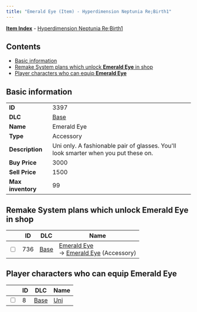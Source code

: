 ```yaml
---
title: "Emerald Eye (Item) - Hyperdimension Neptunia Re;Birth1"
---
```


[**Item Index**](/neptunia/rb1/item/index.html) - [Hyperdimension Neptunia Re;Birth1](/neptunia/rb1)

## Contents

- [Basic information](#basic-information)
- [Remake System plans which unlock **Emerald Eye** in shop](#remake-system-plans-which-unlock-emerald-eye-in-shop)
- [Player characters who can equip **Emerald Eye**](#player-characters-who-can-equip-emerald-eye)

## Basic information

|   |   |
| -- | -- |
| **ID** | 3397 |
| **DLC** | [Base](/neptunia/rb1/dlc/1-base.html) |
| **Name** | Emerald Eye |
| **Type** | Accessory |
| **Description** | Uni only. A fashionable pair of glasses. You'll look smarter when you put these on. |
| **Buy Price** | 3000 |
| **Sell Price** | 1500 |
| **Max inventory** | 99 |


## Remake System plans which unlock **Emerald Eye** in shop

|    | ID | DLC | Name |
| -- | -- | --- | ---- |
| <input type="checkbox" id="rb1-remake-1-736" class="trackbox" /> | 736 | [Base](/neptunia/rb1/dlc/1-base.html) | [Emerald Eye](/neptunia/rb1/remake/1-736-emerald-eye.html)<br /> → [Emerald Eye](/neptunia/rb1/item/1-3397-emerald-eye.html) (Accessory) |


## Player characters who can equip **Emerald Eye**

|    | ID | DLC | Name |
| -- | -- | --- | ---- |
| <input type="checkbox" id="rb1-player-1-8" class="trackbox" /> | 8 | [Base](/neptunia/rb1/dlc/1-base.html) | [Uni](/neptunia/rb1/player/1-8-uni.html) |
